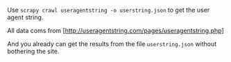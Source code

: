 
Use `scrapy crawl useragentstring -o userstring.json` to get the user agent string.

All data coms from [http://useragentstring.com/pages/useragentstring.php]

And you already can get the results from the file `userstring.json` without bothering the site.

[http://useragentstring.com/pages/useragentstring.php]:http://useragentstring.com/pages/useragentstring.php